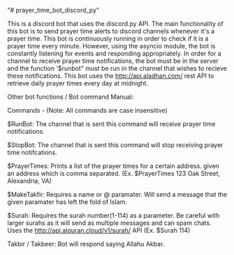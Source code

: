 "# prayer_time_bot_discord_py" 

This is a discord bot that uses the discord.py API. The main functionality of this bot is to send prayer time alerts to discord channels whenever it's a prayer time. 
This bot is continuously running in order to check if it is a prayer time every minute. However, using the asyncio module, the bot is constantly listening for events and
responding appropriately. In order for a channel to receive prayer time notifications, the bot must be in the server and the function '$runbot" must be run in the channel that wishes to recieve these notifications. This bot uses the http://api.aladhan.com/ rest API to retrieve daily prayer times every day at midnight. 

Other bot functions / Bot command Manual:

Commands - (Note: All commands are case insensitive)

$RunBot: The channel that is sent this command will receive prayer time notifications.

$StopBot: The channel that is sent this command will stop receiving prayer time notifcations.

$PrayerTimes: Prints a list of the prayer times for a certain address. given an address which is comma separated. 
(Ex. $PrayerTimes 123 Oak Street, Alexandria, VA)

$MakeTakfir: Requires a name or @ paramater. Will send a message that the given paramater has left the fold of Islam.

$Surah: Requires the surah number(1-114) as a parameter. Be careful with larger surahs as it will send as multiple messages and can spam chats. Uses the http://api.alquran.cloud/v1/surah/ API
(Ex. $Surah 114)

Takbir / Takbeer: Bot will respond saying Allahu Akbar.

